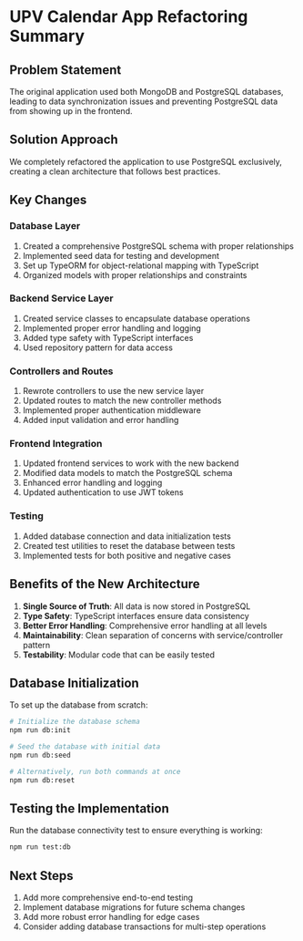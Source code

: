 # UPV Calendar App Refactoring Summary

## Problem Statement
The original application used both MongoDB and PostgreSQL databases, leading to data synchronization issues and preventing PostgreSQL data from showing up in the frontend.

## Solution Approach
We completely refactored the application to use PostgreSQL exclusively, creating a clean architecture that follows best practices.

## Key Changes

### Database Layer
1. Created a comprehensive PostgreSQL schema with proper relationships
2. Implemented seed data for testing and development
3. Set up TypeORM for object-relational mapping with TypeScript
4. Organized models with proper relationships and constraints

### Backend Service Layer
1. Created service classes to encapsulate database operations
2. Implemented proper error handling and logging
3. Added type safety with TypeScript interfaces
4. Used repository pattern for data access

### Controllers and Routes
1. Rewrote controllers to use the new service layer
2. Updated routes to match the new controller methods
3. Implemented proper authentication middleware
4. Added input validation and error handling

### Frontend Integration
1. Updated frontend services to work with the new backend
2. Modified data models to match the PostgreSQL schema
3. Enhanced error handling and logging
4. Updated authentication to use JWT tokens

### Testing
1. Added database connection and data initialization tests
2. Created test utilities to reset the database between tests
3. Implemented tests for both positive and negative cases

## Benefits of the New Architecture
1. **Single Source of Truth**: All data is now stored in PostgreSQL
2. **Type Safety**: TypeScript interfaces ensure data consistency
3. **Better Error Handling**: Comprehensive error handling at all levels
4. **Maintainability**: Clean separation of concerns with service/controller pattern
5. **Testability**: Modular code that can be easily tested

## Database Initialization

To set up the database from scratch:
```bash
# Initialize the database schema
npm run db:init

# Seed the database with initial data
npm run db:seed

# Alternatively, run both commands at once
npm run db:reset
```

## Testing the Implementation
Run the database connectivity test to ensure everything is working:
```bash
npm run test:db
```

## Next Steps
1. Add more comprehensive end-to-end testing
2. Implement database migrations for future schema changes
3. Add more robust error handling for edge cases
4. Consider adding database transactions for multi-step operations 